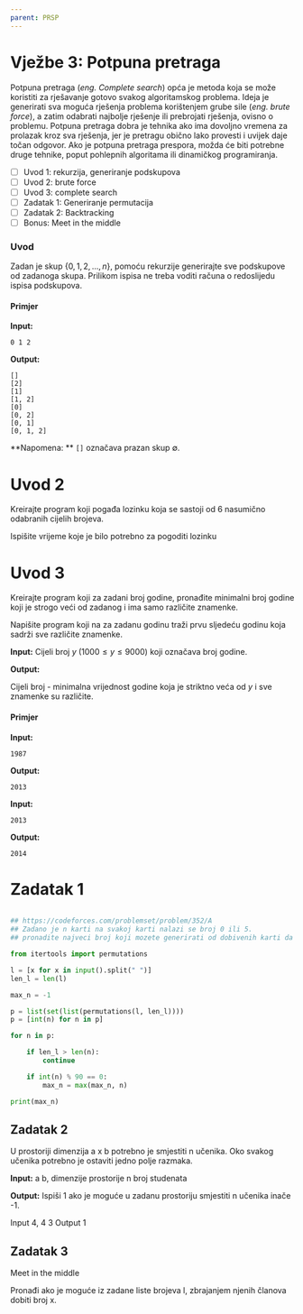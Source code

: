 ```yaml
---
parent: PRSP
---
```


# Vježbe 3: Potpuna pretraga

Potpuna pretraga (*eng. Complete search*) opća je metoda koja se može koristiti za rješavanje gotovo svakog algoritamskog problema. Ideja je generirati sva moguća rješenja problema korištenjem grube sile (*eng. brute force*), a zatim odabrati najbolje rješenje ili prebrojati rješenja, ovisno o problemu.
Potpuna pretraga dobra je tehnika ako ima dovoljno vremena za prolazak kroz sva rješenja, jer je pretragu obično lako provesti i uvijek daje točan odgovor. Ako je potpuna pretraga prespora, možda će biti potrebne druge tehnike, poput pohlepnih algoritama ili dinamičkog programiranja.

- [ ] Uvod 1: rekurzija, generiranje podskupova
- [ ] Uvod 2: brute force
- [ ] Uvod 3: complete search
- [ ] Zadatak 1: Generiranje permutacija
- [ ] Zadatak 2: Backtracking
- [ ] Bonus: Meet in the middle

### Uvod

Zadan je skup $\{0, 1, 2, ..., n\}$, pomoću rekurzije generirajte sve podskupove od zadanoga skupa.
Prilikom ispisa ne treba voditi računa o redoslijedu ispisa podskupova.

#### Primjer

**Input:**
```
0 1 2
```

**Output:**
```
[]
[2]
[1]
[1, 2]
[0]
[0, 2]
[0, 1]
[0, 1, 2]
```

**Napomena: ** `[]` označava prazan skup $\emptyset$.

# Uvod 2

Kreirajte program koji pogađa lozinku koja se sastoji od 6 nasumično odabranih cijelih brojeva.

Ispišite vrijeme koje je bilo potrebno za pogoditi lozinku

# Uvod 3

Kreirajte program koji za zadani broj godine, pronađite minimalni broj godine koji je strogo veći od zadanog i ima samo različite znamenke.

Napišite program koji na za zadanu godinu traži prvu sljedeću godinu koja sadrži sve različite znamenke.


**Input:**
Cijeli broj $y$ $(1000 ≤ y ≤ 9000)$ koji označava broj godine.

**Output:**

Cijeli broj - minimalna vrijednost godine koja je striktno veća od $y$ i sve znamenke su različite.

#### Primjer

**Input:**
```
1987
```
**Output:**
```
2013
```

**Input:**
```
2013
```
**Output:**
```
2014
```

# Zadatak 1

``` python

## https://codeforces.com/problemset/problem/352/A
## Zadano je n karti na svakoj karti nalazi se broj 0 ili 5. 
## pronadite najveci broj koji mozete generirati od dobivenih karti da je djeljiv sa 90.

from itertools import permutations

l = [x for x in input().split(" ")]
len_l = len(l)

max_n = -1

p = list(set(list(permutations(l, len_l))))
p = [int(n) for n in p]

for n in p:

    if len_l > len(n):
        continue

    if int(n) % 90 == 0:
        max_n = max(max_n, n)

print(max_n)
```

## Zadatak 2

U prostoriji dimenzija a x b potrebno je smjestiti n učenika. Oko svakog učenika potrebno je ostaviti jedno polje razmaka.

**Input:**
a b, dimenzije prostorije
n broj studenata

**Output:**
Ispiši 1 ako je moguće u zadanu prostoriju smjestiti n učenika inače -1.


Input
4, 4
3
Output
1

## Zadatak 3

Meet in the middle

Pronađi ako je moguće iz zadane liste brojeva l, zbrajanjem njenih članova dobiti broj x.